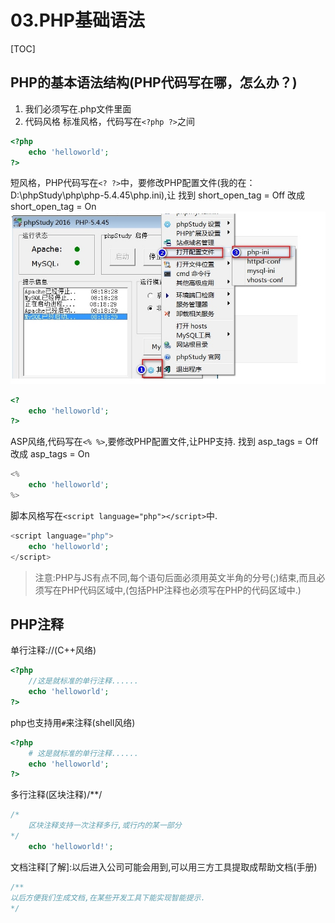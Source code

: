 # 03.PHP基础语法
[TOC]
## PHP的基本语法结构(PHP代码写在哪，怎么办？)
1.  我们必须写在.php文件里面
2.  代码风格
标准风格，代码写在`<?php ?>`之间
```php
<?php
	echo 'helloworld';
?>
```
短风格，PHP代码写在`<? ?>`中，要修改PHP配置文件(我的在：D:\phpStudy\php\php-5.4.45\php.ini),让
找到 short_open_tag = Off 改成 short_open_tag = On
![](./_image/2017-10-30-11-42-26.jpg)
```php
<?
	echo 'helloworld';
?>
```
ASP风络,代码写在`<% %>`,要修改PHP配置文件,让PHP支持.
找到 asp_tags = Off 改成 asp_tags = On
```php
<%
    echo 'helloworld';
%>
```
脚本风格写在`<script language="php"></script>`中.
```php
<script language="php">
    echo 'helloworld';
</script>
```
> 注意:PHP与JS有点不同,每个语句后面必须用英文半角的分号(;)结束,而且必须写在PHP代码区域中,(包括PHP注释也必须写在PHP的代码区域中.)

## PHP注释
单行注释://(C++风络)
```php
<?php
    //这是就标准的单行注释......
    echo 'helloworld';
?>
``` 
php也支持用`#`来注释(shell风络)
```php
<?php
    # 这是就标准的单行注释......
    echo 'helloworld';
?>
```
多行注释(区块注释)/**/
```php
/*
    区块注释支持一次注释多行,或行内的某一部分
*/
    echo 'helloworld!';
```
文档注释[了解]:以后进入公司可能会用到,可以用三方工具提取成帮助文档(手册)
```php
/**
以后方便我们生成文档,在某些开发工具下能实现智能提示.
*/
```